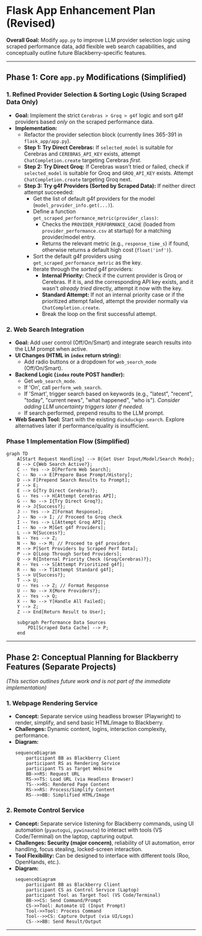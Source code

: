 # Flask App Enhancement Plan (Revised)

**Overall Goal:** Modify `app.py` to improve LLM provider selection logic using scraped performance data, add flexible web search capabilities, and conceptually outline future Blackberry-specific features.

---

## Phase 1: Core `app.py` Modifications (Simplified)

### 1. Refined Provider Selection & Sorting Logic (Using Scraped Data Only)

*   **Goal:** Implement the strict `Cerebras > Groq > g4f` logic and sort g4f providers based *only* on the scraped performance data.
*   **Implementation:**
    *   Refactor the provider selection block (currently lines 365-391 in `flask_app/app.py`).
    *   **Step 1: Try Direct Cerebras:** If `selected_model` is suitable for Cerebras and `CEREBRAS_API_KEY` exists, attempt `ChatCompletion.create` targeting Cerebras *first*.
    *   **Step 2: Try Direct Groq:** If Cerebras wasn't tried or failed, check if `selected_model` is suitable for Groq and `GROQ_API_KEY` exists. Attempt `ChatCompletion.create` targeting Groq next.
    *   **Step 3: Try g4f Providers (Sorted by Scraped Data):** If neither direct attempt succeeded:
        *   Get the list of default g4f providers for the model (`model_provider_info.get(...)`).
        *   Define a function `get_scraped_performance_metric(provider_class)`:
            *   Checks the `PROVIDER_PERFORMANCE_CACHE` (loaded from `provider_performance.csv` at startup) for a matching provider/model entry.
            *   Returns the relevant metric (e.g., `response_time_s`) if found, otherwise returns a default high cost (`float('inf')`).
        *   Sort the default g4f providers using `get_scraped_performance_metric` as the key.
        *   Iterate through the *sorted* g4f providers:
            *   **Internal Priority:** Check if the current provider is Groq or Cerebras. If it is, and the corresponding API key exists, and it wasn't *already tried* directly, attempt it now with the key.
            *   **Standard Attempt:** If not an internal priority case or if the prioritized attempt failed, attempt the provider normally via `ChatCompletion.create`.
            *   Break the loop on the first successful attempt.

### 2. Web Search Integration

*   **Goal:** Add user control (Off/On/Smart) and integrate search results into the LLM prompt when active.
*   **UI Changes (HTML in `index` return string):**
    *   Add radio buttons or a dropdown for `web_search_mode` (Off/On/Smart).
*   **Backend Logic (`index` route POST handler):**
    *   Get `web_search_mode`.
    *   If 'On', call `perform_web_search`.
    *   If 'Smart', trigger search based on keywords (e.g., "latest", "recent", "today", "current news", "what happened", "who is"). *Consider adding LLM uncertainty triggers later if needed.*
    *   If search performed, prepend results to the LLM prompt.
*   **Web Search Tool:** Start with the existing `duckduckgo-search`. Explore alternatives later if performance/quality is insufficient.

### Phase 1 Implementation Flow (Simplified)

```mermaid
graph TD
    A[Start Request Handling] --> B{Get User Input/Model/Search Mode};
    B --> C{Web Search Active?};
    C -- Yes --> D[Perform Web Search];
    C -- No --> E[Prepare Base Prompt/History];
    D --> F[Prepend Search Results to Prompt];
    F --> E;
    E --> G{Try Direct Cerebras?};
    G -- Yes --> H[Attempt Cerebras API];
    G -- No --> I{Try Direct Groq?};
    H --> J{Success?};
    J -- Yes --> Z[Format Response];
    J -- No --> I; // Proceed to Groq check
    I -- Yes --> L[Attempt Groq API];
    I -- No --> M[Get g4f Providers];
    L --> N{Success?};
    N -- Yes --> Z;
    N -- No --> M; // Proceed to g4f providers
    M --> P[Sort Providers by Scraped Perf Data];
    P --> Q[Loop Through Sorted Providers];
    Q --> R{Internal Priority Check (Groq/Cerebras)?};
    R -- Yes --> S[Attempt Prioritized g4f];
    R -- No --> T[Attempt Standard g4f];
    S --> U{Success?};
    T --> U;
    U -- Yes --> Z; // Format Response
    U -- No --> X{More Providers?};
    X -- Yes --> Q;
    X -- No --> Y[Handle All Failed];
    Y --> Z;
    Z --> End[Return Result to User];

    subgraph Performance Data Sources
        PD1[Scraped Data Cache] --> P;
    end
```

---

## Phase 2: Conceptual Planning for Blackberry Features (Separate Projects)

*(This section outlines future work and is not part of the immediate implementation)*

### 1. Webpage Rendering Service

*   **Concept:** Separate service using headless browser (Playwright) to render, simplify, and send basic HTML/image to Blackberry.
*   **Challenges:** Dynamic content, logins, interaction complexity, performance.
*   **Diagram:**
    ```mermaid
    sequenceDiagram
        participant BB as Blackberry Client
        participant RS as Rendering Service
        participant TS as Target Website
        BB->>RS: Request URL
        RS->>TS: Load URL (via Headless Browser)
        TS-->>RS: Rendered Page Content
        RS->>RS: Process/Simplify Content
        RS-->>BB: Simplified HTML/Image
    ```

### 2. Remote Control Service

*   **Concept:** Separate service listening for Blackberry commands, using UI automation (`pyautogui`, `pywinauto`) to interact with tools (VS Code/Terminal) on the laptop, capturing output.
*   **Challenges:** **Security (major concern)**, reliability of UI automation, error handling, focus stealing, locked-screen interaction.
*   **Tool Flexibility:** Can be designed to interface with different tools (Roo, OpenHands, etc.).
*   **Diagram:**
    ```mermaid
    sequenceDiagram
        participant BB as Blackberry Client
        participant CS as Control Service (Laptop)
        participant Tool as Target Tool (VS Code/Terminal)
        BB->>CS: Send Command/Prompt
        CS->>Tool: Automate UI (Input Prompt)
        Tool->>Tool: Process Command
        Tool-->>CS: Capture Output (via UI/Logs)
        CS-->>BB: Send Result/Output
    ```

---